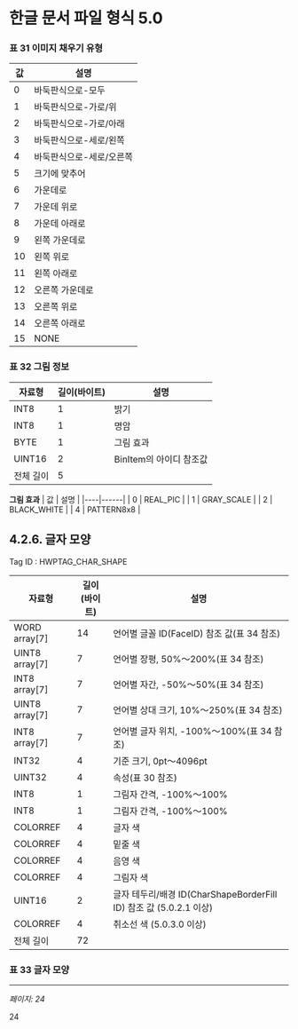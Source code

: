 # 한글 문서 파일 형식 5.0

### 표 31 이미지 채우기 유형

| 값 | 설명 |
|----|------|
| 0 | 바둑판식으로-모두 |
| 1 | 바둑판식으로-가로/위 |
| 2 | 바둑판식으로-가로/아래 |
| 3 | 바둑판식으로-세로/왼쪽 |
| 4 | 바둑판식으로-세로/오른쪽 |
| 5 | 크기에 맞추어 |
| 6 | 가운데로 |
| 7 | 가운데 위로 |
| 8 | 가운데 아래로 |
| 9 | 왼쪽 가운데로 |
| 10 | 왼쪽 위로 |
| 11 | 왼쪽 아래로 |
| 12 | 오른쪽 가운데로 |
| 13 | 오른쪽 위로 |
| 14 | 오른쪽 아래로 |
| 15 | NONE |

### 표 32 그림 정보

| 자료형 | 길이(바이트) | 설명 |
|--------|------------|------|
| INT8 | 1 | 밝기 |
| INT8 | 1 | 명암 |
| BYTE | 1 | 그림 효과 |
| UINT16 | 2 | BinItem의 아이디 참조값 |
| 전체 길이 | 5 |  |

**그림 효과**
| 값 | 설명 |
|----|------|
| 0 | REAL_PIC |
| 1 | GRAY_SCALE |
| 2 | BLACK_WHITE |
| 4 | PATTERN8x8 |

## 4.2.6. 글자 모양

Tag ID : HWPTAG_CHAR_SHAPE

| 자료형 | 길이(바이트) | 설명 |
|--------|------------|------|
| WORD array[7] | 14 | 언어별 글꼴 ID(FaceID) 참조 값(표 34 참조) |
| UINT8 array[7] | 7 | 언어별 장평, 50%～200%(표 34 참조) |
| INT8 array[7] | 7 | 언어별 자간, -50%～50%(표 34 참조) |
| UINT8 array[7] | 7 | 언어별 상대 크기, 10%～250%(표 34 참조) |
| INT8 array[7] | 7 | 언어별 글자 위치, -100%～100%(표 34 참조) |
| INT32 | 4 | 기준 크기, 0pt～4096pt |
| UINT32 | 4 | 속성(표 30 참조) |
| INT8 | 1 | 그림자 간격, -100%～100% |
| INT8 | 1 | 그림자 간격, -100%～100% |
| COLORREF | 4 | 글자 색 |
| COLORREF | 4 | 밑줄 색 |
| COLORREF | 4 | 음영 색 |
| COLORREF | 4 | 그림자 색 |
| UINT16 | 2 | 글자 테두리/배경 ID(CharShapeBorderFill ID) 참조 값 (5.0.2.1 이상) |
| COLORREF | 4 | 취소선 색 (5.0.3.0 이상) |
| 전체 길이 | 72 |  |

### 표 33 글자 모양

---
*페이지: 24*

24